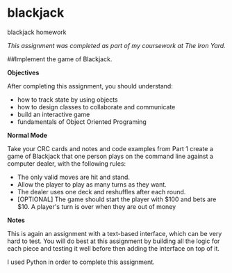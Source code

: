# blackjack
blackjack homework

_This assignment was completed as part of my coursework at The Iron Yard._

##Implement the game of Blackjack.

**Objectives**

After completing this assignment, you should understand:
- how to track state by using objects
- how to design classes to collaborate and communicate
- build an interactive game
- fundamentals of Object Oriented Programing

**Normal Mode**

Take your CRC cards and notes and code examples from Part 1 create a game of Blackjack that one person plays on the command line against a computer dealer, with the following rules:

- The only valid moves are hit and stand.
- Allow the player to play as many turns as they want.
- The dealer uses one deck and reshuffles after each round.
- [OPTIONAL] The game should start the player with $100 and bets are $10. A player's turn is over when they are out of money

**Notes**

This is again an assignment with a text-based interface, which can be very hard to test. You will do best at this assignment by building all the logic for each piece and testing it well before then adding the interface on top of it.

I used Python in order to complete this assignment.
